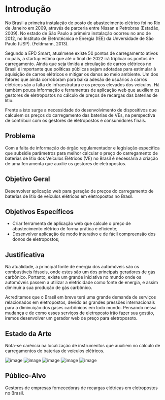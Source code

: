 # Introdução

No Brasil a primeira instalação de posto de abastecimento elétrico foi no Rio de Janeiro em 2009, através de parceria entre Nissan e Petrobras (Estadão, 2009). No estado de São Paulo a primeira instalação ocorreu no ano de 2012, no Instituto de Eletrotécnica e Energia (IEE) da Unversidade de São Paulo (USP). (Feldmann, 2013).

Segundo a EPD Smart, atualmene existe 50 pontos de carregamento ativos no país, a startup estima que até o final de 2022 irá triplicar os pontos de carregamento.
Ainda que seja tímida a circulação de carros elétricos no Brasil é importante que políticas públicas sejam adotadas para estimular à aquisição de carros elétricos e mitigar os danos ao meio ambiente. Um dos fatores que ainda corroboram para baixa adesão de usuários a carros elétricos são a falta de infraestrutura e os preços elevados dos veículos. Há também pouca informação e ferramentas de aplicação web que auxiliem os gestores de eletropostos no cálculo de preços de recargas das baterias de lítio.

Frente a isto surge a necessidade do desenvolvimento de dispositivos que calculem os preços do carregamento das baterias de VEs, na perspectiva de contribuir com os gestores de eletropostos e consumidores finais. 


## Problema

Com a falta de informação do órgão regulamentador e legislação específica que subsidie parâmetros para melhor calcular o preço do carregamento de baterias de lítio dos Veículos Elétricos (VE) no Brasil é necessária a criação de uma ferramenta que auxilie os gestores de eletropostos. 

## Objetivo Geral

Desenvolver aplicação web para geração de preços do carregamento de baterias de lítio de veículos elétricos em eletropostos no Brasil. 
 
## Objetivos Específicos

- Criar ferramenta de aplicação web que calcule o preço de abastecimento elétrico de forma prática e eficiente;
- Desenvolver aplicação de modo interativo e de fácil compreensão dos donos de eletropostos;

## Justificativa

Na atualidade, a principal fonte de energia dos automóveis são os combustíveis fósseis, onde estes são um dos principais geradores de gás carbônico. Portanto, existe um grande iniciativa no mundo onde os automóveis passem a utilizar a eletricidade como fonte de energia, e assim diminuir a sua produção de gás carbônico.

Acreditamos que o Brasil em breve terá uma grande demanda de serviços relacionados em eletropostos, devido as grandes pressões internacionais para a diminuição dos gases carbônicos em todo mundo. Pensando nessa mudança e de como esses serviços de eletroposto irão fazer sua gestão, iremos desenvolver um gerador web de preço para eletroposoto.

## Estado da Arte

Nota-se carência na localização de instrumentos que auxiliem no cálculo de carregamentos de baterias de veículos elétricos. 

![image](https://user-images.githubusercontent.com/81270147/115028766-a2009a00-9e9b-11eb-8440-9741940a6704.png)
![image](https://user-images.githubusercontent.com/81270147/115028785-a75de480-9e9b-11eb-9eab-2183d8a26ec2.png)
![image](https://user-images.githubusercontent.com/81270147/115028831-b349a680-9e9b-11eb-89b2-eb434c45d37b.png)
![image](https://user-images.githubusercontent.com/81270147/115028853-b80e5a80-9e9b-11eb-9426-51dc331877cf.png)
![image](https://user-images.githubusercontent.com/81270147/115028864-bba1e180-9e9b-11eb-8d4d-ef27ab64188a.png)

## Público-Alvo
Gestores de empresas fornecedoras de recargas elétricas em eletropostos no Brasil. 
